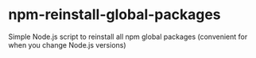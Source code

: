 # npm-reinstall-global-packages
Simple Node.js script to reinstall all npm global packages (convenient for when you change Node.js versions)
